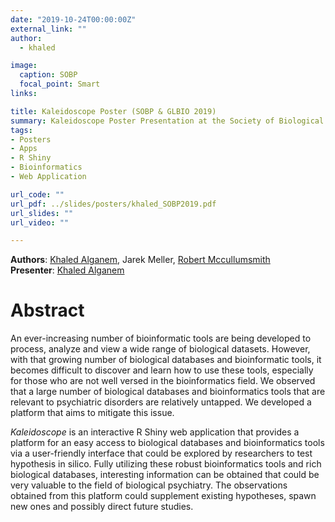 ```yaml
---
date: "2019-10-24T00:00:00Z"
external_link: ""
author: 
  - khaled

image:
  caption: SOBP
  focal_point: Smart
links:

title: Kaleidoscope Poster (SOBP & GLBIO 2019)
summary: Kaleidoscope Poster Presentation at the Society of Biological Psychiatry Conference & Great Lakes Bioinformatics Conference in 2019
tags:
- Posters
- Apps
- R Shiny
- Bioinformatics
- Web Application

url_code: ""
url_pdf: ../slides/posters/khaled_SOBP2019.pdf
url_slides: ""
url_video: ""

---
```


**Authors**: [Khaled Alganem](/authors/khaled), Jarek Meller, [Robert Mccullumsmith](/authors/rob)  
**Presenter**: [Khaled Alganem](/authors/khaled)

# Abstract

An ever-increasing number of bioinformatic tools are being developed to process, analyze and view a wide range of biological datasets. However, with that growing number of biological databases and bioinformatic tools, it becomes difficult to discover and learn how to use these tools, especially for those who are not well versed in the bioinformatics field. We observed that a large number of biological databases and bioinformatics tools that are relevant to psychiatric disorders are relatively untapped. We developed a platform that aims to mitigate this issue. 

*Kaleidoscope* is an interactive R Shiny web application that provides a platform for an easy access to biological databases and bioinformatics tools via a user-friendly interface that could be explored by researchers to test hypothesis in silico. Fully utilizing these robust bioinformatics tools and rich biological databases, interesting information can be obtained that could be very valuable to the field of biological psychiatry. The observations obtained from this platform could supplement existing hypotheses, spawn new ones and possibly direct future studies.




